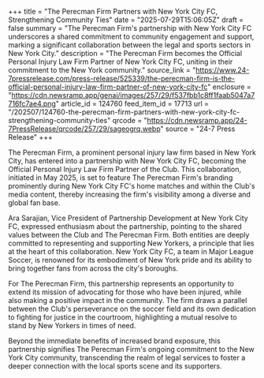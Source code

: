 +++
title = "The Perecman Firm Partners with New York City FC, Strengthening Community Ties"
date = "2025-07-29T15:06:05Z"
draft = false
summary = "The Perecman Firm's partnership with New York City FC underscores a shared commitment to community engagement and support, marking a significant collaboration between the legal and sports sectors in New York City."
description = "The Perecman Firm becomes the Official Personal Injury Law Firm Partner of New York City FC, uniting in their commitment to the New York community."
source_link = "https://www.24-7pressrelease.com/press-release/525339/the-perecman-firm-is-the-official-personal-injury-law-firm-partner-of-new-york-city-fc"
enclosure = "https://cdn.newsramp.app/genai/images/257/29/f537fbb1c8ff1faab5047a7716fc7ae4.png"
article_id = 124760
feed_item_id = 17713
url = "/202507/124760-the-perecman-firm-partners-with-new-york-city-fc-strengthening-community-ties"
qrcode = "https://cdn.newsramp.app/24-7PressRelease/qrcode/257/29/sageogrq.webp"
source = "24-7 Press Release"
+++

<p>The Perecman Firm, a prominent personal injury law firm based in New York City, has entered into a partnership with New York City FC, becoming the Official Personal Injury Law Firm Partner of the Club. This collaboration, initiated in May 2025, is set to feature The Perecman Firm's branding prominently during New York City FC's home matches and within the Club's media content, thereby increasing the firm's visibility among a diverse and global fan base.</p><p>Ara Sarajian, Vice President of Partnership Development at New York City FC, expressed enthusiasm about the partnership, pointing to the shared values between the Club and The Perecman Firm. Both entities are deeply committed to representing and supporting New Yorkers, a principle that lies at the heart of this collaboration. New York City FC, a team in Major League Soccer, is renowned for its embodiment of New York pride and its ability to bring together fans from across the city's boroughs.</p><p>For The Perecman Firm, this partnership represents an opportunity to extend its mission of advocating for those who have been injured, while also making a positive impact in the community. The firm draws a parallel between the Club's perseverance on the soccer field and its own dedication to fighting for justice in the courtroom, highlighting a mutual resolve to stand by New Yorkers in times of need.</p><p>Beyond the immediate benefits of increased brand exposure, this partnership signifies The Perecman Firm's ongoing commitment to the New York City community, transcending the realm of legal services to foster a deeper connection with the local sports scene and its supporters.</p>